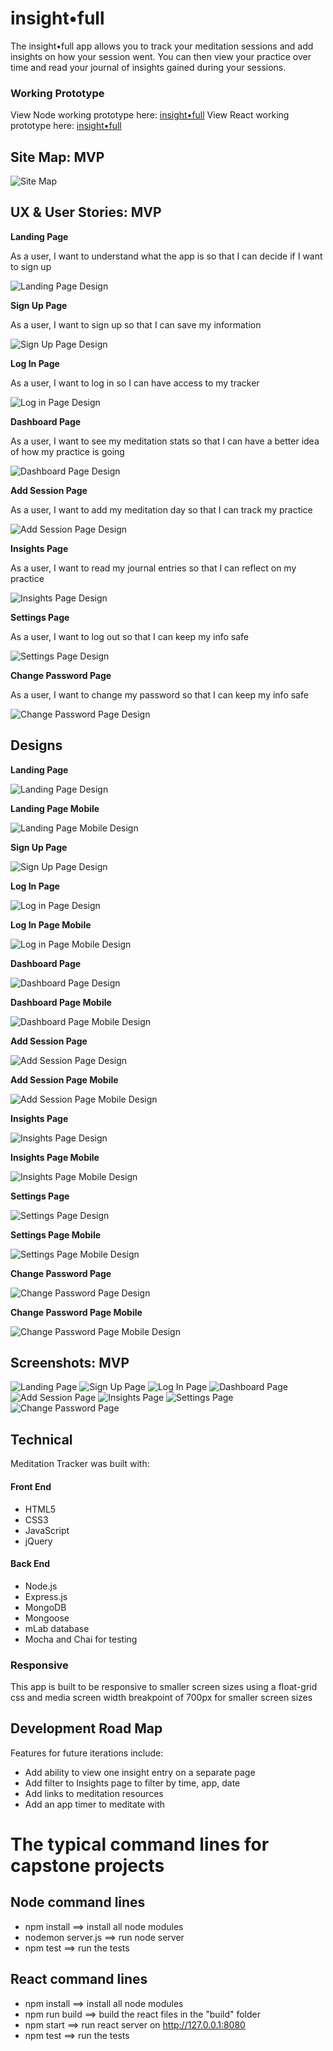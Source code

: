 # insight•full

The insight•full app allows you to track your meditation sessions and add insights on how your session went. You can then view your practice over time and read your journal of insights gained during your sessions.

### Working Prototype

View Node working prototype here: [insight•full](https://meditation-tracker.herokuapp.com/) 
View React working prototype here: [insight•full](https://jes-a.github.io/meditation-app-fullstack-capstone-react/build)  


## Site Map: MVP 

![Site Map](/screenshots/designs/site-map.png)


## UX & User Stories: MVP

**Landing Page** 

As a user, I want to understand what the app is so that I can decide if I want to sign up

![Landing Page Design](/screenshots/wireframes/landing.png)

**Sign Up Page** 

As a user, I want to sign up so that I can save my information 

![Sign Up Page Design](/screenshots/wireframes/sign-up.png)

**Log In Page** 

As a user, I want to log in so I can have access to my tracker

![Log in Page Design](/screenshots/wireframes/log-in.png)

**Dashboard Page** 

As a user, I want to see my meditation stats so that I can have a better idea of how my practice is going

![Dashboard Page Design](/screenshots/wireframes/dashboard.png)

**Add Session Page** 

As a user, I want to add my meditation day so that I can track my practice

![Add Session Page Design](/screenshots/wireframes/add-session.png)

**Insights Page** 

As a user, I want to read my journal entries so that I can reflect on my practice

![Insights Page Design](/screenshots/wireframes/insights.png)

**Settings Page** 

As a user, I want to log out so that I can keep my info safe

![Settings Page Design](/screenshots/wireframes/settings.png)

**Change Password Page** 

As a user, I want to change my password so that I can keep my info safe

![Change Password Page Design](/screenshots/wireframes/change-pw.png)


## Designs

**Landing Page** 

![Landing Page Design](/screenshots/designs/landing.png)

**Landing Page Mobile** 

![Landing Page Mobile Design](/screenshots/designs/landing-mobile.png)

**Sign Up Page** 

![Sign Up Page Design](/screenshots/designs/sign-up.png)

**Log In Page** 

![Log in Page Design](/screenshots/designs/log-in.png)

**Log In Page Mobile** 

![Log in Page Mobile Design](/screenshots/designs/log-in-mobile.png)

**Dashboard Page** 

![Dashboard Page Design](/screenshots/designs/dashboard.png)

**Dashboard Page Mobile** 

![Dashboard Page Mobile Design](/screenshots/designs/dashboard-mobile.png)

**Add Session Page** 

![Add Session Page Design](/screenshots/designs/add-session.png)

**Add Session Page Mobile** 

![Add Session Page Mobile Design](/screenshots/designs/add-session-mobile.png)

**Insights Page** 

![Insights Page Design](/screenshots/designs/insights.png)

**Insights Page Mobile** 

![Insights Page Mobile Design](/screenshots/designs/insights-mobile.png)

**Settings Page** 

![Settings Page Design](/screenshots/designs/settings.png)

**Settings Page Mobile** 

![Settings Page Mobile Design](/screenshots/designs/settings-mobile.png)

**Change Password Page** 

![Change Password Page Design](/screenshots/designs/change-pw.png)

**Change Password Page Mobile** 

![Change Password Page Mobile Design](/screenshots/designs/change-pw-mobile.png)


## Screenshots: MVP

![Landing Page](/screenshots/landing-page.png)
![Sign Up Page](/screenshots/sign-up.png)
![Log In Page](/screenshots/log-in.png)
![Dashboard Page](/screenshots/dashboard-page.png)
![Add Session Page](/screenshots/add-session.png)
![Insights Page](/screenshots/insights.png)
![Settings Page](/screenshots/settings-dropdown.png)
![Change Password Page](/screenshots/change-pw.png)
  


## Technical

Meditation Tracker was built with: 

#### Front End

* HTML5
* CSS3
* JavaScript 
* jQuery 

#### Back End 

* Node.js 
* Express.js
* MongoDB
* Mongoose
* mLab database
* Mocha and Chai for testing


### Responsive
This app is built to be responsive to smaller screen sizes using a float-grid css and media screen width breakpoint of 700px for smaller screen sizes



## Development Road Map
Features for future iterations include: 
- Add ability to view one insight entry on a separate page
- Add filter to Insights page to filter by time, app, date
- Add links to meditation resources
- Add an app timer to meditate with


#  The typical command lines for capstone projects

## Node command lines
* npm install ==> install all node modules
* nodemon server.js ==> run node server
* npm test ==> run the tests

## React command lines
* npm install ==> install all node modules
* npm run build ==> build the react files in the "build" folder
* npm start ==> run react server on http://127.0.0.1:8080
* npm test ==> run the tests


